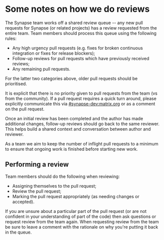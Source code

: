 Some notes on how we do reviews
===============================

The Synapse team works off a shared review queue -- any new pull requests for
Synapse (or related projects) has a review requested from the entire team. Team
members should process this queue using the following rules:

* Any high urgency pull requests (e.g. fixes for broken continuous integration
  or fixes for release blockers);
* Follow-up reviews for pull requests which have previously received reviews;
* Any remaining pull requests.

For the latter two categories above, older pull requests should be prioritised.

It is explicit that there is no priority given to pull requests from the team
(vs from the community).  If a pull request requires a quick turn around, please
explicitly communicate this via [#synapse-dev:matrix.org](https://matrix.to/#/#synapse-dev:matrix.org)
or as a comment on the pull request.

Once an initial review has been completed and the author has made additional changes,
follow-up reviews should go back to the same reviewer. This helps build a shared
context and conversation between author and reviewer.

As a team we aim to keep the number of inflight pull requests to a minimum to ensure
that ongoing work is finished before starting new work.

Performing a review
-------------------

Team members should do the following when reviewing:

* Assigning themselves to the pull request;
* Review the pull request;
* Marking the pull request appropriately (as needing changes or accepted).

If you are unsure about a particular part of the pull request (or are not confident
in your understanding of part of the code) then ask questions or request review
from the team again. When requesting review from the team be sure to leave a comment
with the rationale on why you're putting it back in the queue.
